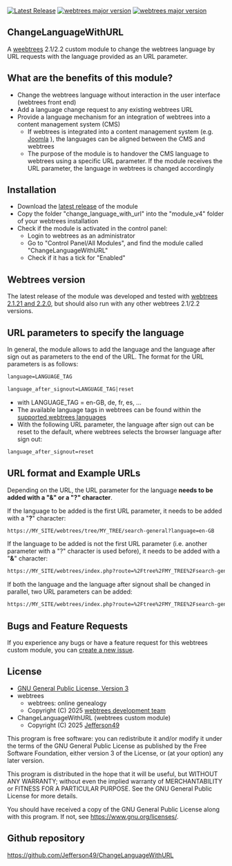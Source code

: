 [![Latest Release](https://img.shields.io/github/v/release/Jefferson49/ChangeLanguageWithURL?display_name=tag)](https://github.com/Jefferson49/ChangeLanguageWithURL/releases/latest)
[![webtrees major version](https://img.shields.io/badge/webtrees-v2.1.x-green)](https://webtrees.net/download)
[![webtrees major version](https://img.shields.io/badge/webtrees-v2.2.x-green)](https://webtrees.net/download)

## ChangeLanguageWithURL
A [weebtrees](https://webtrees.net) 2.1/2.2 custom module to change the webtrees language by URL requests with the language provided as an URL parameter.

## What are the benefits of this module?
+ Change the webtrees language without interaction in the user interface (webtrees front end)
+ Add a language change request to any existing webtrees URL
+ Provide a language mechanism for an integration of webtrees into a content management system (CMS)
    + If webtrees is integrated into a content management system (e.g. [Joomla](https://www.joomla.org) ), the languages can be aligned between the CMS and webtrees
    + The purpose of the module is to handover the CMS language to webtrees using a specific URL parameter. If the module receives the URL parameter, the language in webtrees is changed accordingly

## Installation  
+ Download the [latest release](https://github.com/Jefferson49/ChangeLanguageWithURL/releases/latest) of the module
+ Copy the folder "change_language_with_url" into the "module_v4" folder of your webtrees installation
+ Check if the module is activated in the control panel:
    + Login to webtrees as an administrator
	+ Go to "Control Panel/All Modules", and find the module called "ChangeLanguageWithURL"
	+ Check if it has a tick for "Enabled"

## Webtrees version  
The latest release of the module was developed and tested with [webtrees 2.1.21 and 2.2.0](https://webtrees.net/download), but should also run with any other webtrees 2.1/2.2 versions.

## URL parameters to specify the language
In general, the module allows to add the language and the language after sign out as parameters to the end of the URL. The format for the URL parameters is as follows:
```HTML
language=LANGUAGE_TAG

language_after_signout=LANGUAGE_TAG|reset
```
+ with LANGUAGE_TAG = en-GB, de, fr, es, ...
+ The available language tags in webtrees can be found within the [supported webtrees languages](https://github.com/fisharebest/webtrees/tree/main/resources/lang)
+ With the following URL parameter, the language after sign out can be reset to the default, where webtrees selects the browser language after sign out:
```HTML
language_after_signout=reset
```

## URL format and Example URLs
Depending on the URL, the URL parameter for the language **needs to be added with a "&" or a "?" character**.

If the language to be added is the first URL parameter, it needs to be added with a "**?**" character:
```HTML
https://MY_SITE/webtrees/tree/MY_TREE/search-general?language=en-GB
```

If the language to be added is not the first URL parameter (i.e. another parameter with a "?" character is used before), it needs to be added with a "**&**" character:
```HTML
https://MY_SITE/webtrees/index.php?route=%2Ftree%2FMY_TREE%2Fsearch-general&language=es
```

If both the language and the language after signout shall be changed in parallel, two URL parameters can be added:
```HTML
https://MY_SITE/webtrees/index.php?route=%2Ftree%2FMY_TREE%2Fsearch-general&language=es&language_after_signout=fr
```

## Bugs and Feature Requests
If you experience any bugs or have a feature request for this webtrees custom module, you can [create a new issue](https://github.com/Jefferson49/ChangeLanguageWithURL/issues).

## License
+ [GNU General Public License, Version 3](LICENSE.md)
+ webtrees
    + webtrees: online genealogy
    + Copyright (C) 2025 [webtrees development team](http://webtrees.net)
+ ChangeLanguageWithURL (webtrees custom module)
    + Copyright (C) 2025 [Jefferson49](https://github.com/Jefferson49)

This program is free software: you can redistribute it and/or modify it under the terms of the GNU General Public License as published by the Free Software Foundation, either version 3 of the License, or (at your option) any later version.

This program is distributed in the hope that it will be useful, but WITHOUT ANY WARRANTY; without even the implied warranty of MERCHANTABILITY or FITNESS FOR A PARTICULAR PURPOSE. See the GNU General Public License for more details.

You should have received a copy of the GNU General Public License along with this program. If not, see https://www.gnu.org/licenses/.

## Github repository  
https://github.com/Jefferson49/ChangeLanguageWithURL
